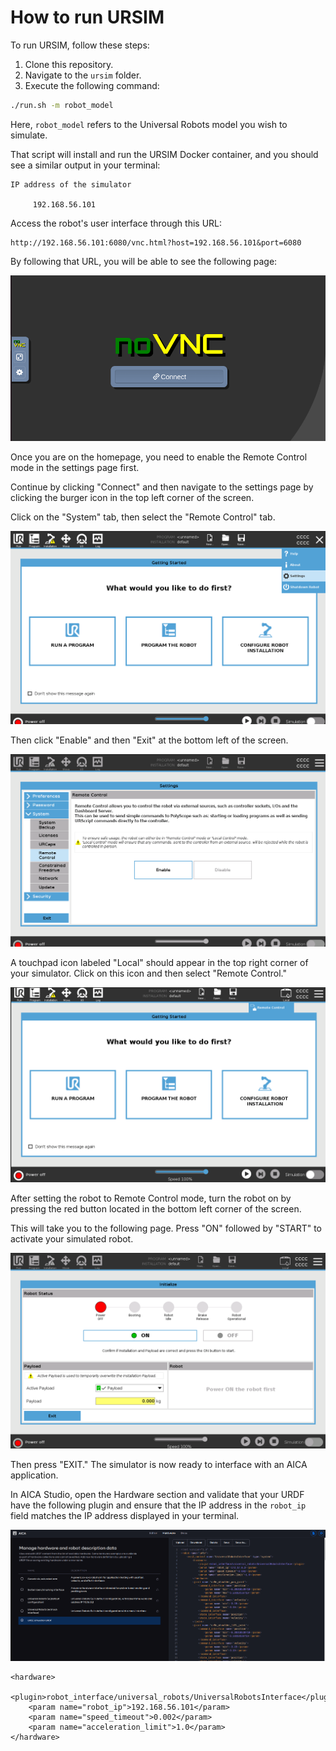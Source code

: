 
# How to run URSIM

To run URSIM, follow these steps:

1. Clone this repository.
2. Navigate to the `ursim` folder.
3. Execute the following command:

```sh
./run.sh -m robot_model
```

Here, `robot_model` refers to the Universal Robots model you wish to simulate.

That script will install and run the URSIM Docker container, and you should see a similar output in your terminal:

```
IP address of the simulator

     192.168.56.101
```

Access the robot's user interface through this URL:

```
http://192.168.56.101:6080/vnc.html?host=192.168.56.101&port=6080
```

By following that URL, you will be able to see the following page:

![Home page](./images/homepage.png)

Once you are on the homepage, you need to enable the Remote Control mode in the settings page first. 

Continue by clicking "Connect" and then navigate to the settings page by clicking the burger icon in the top left corner
of the screen.

Click on the "System" tab, then select the "Remote Control" tab.

![Selection Open](./images/selection.png)

Then click "Enable" and then "Exit" at the bottom left of the screen.

![Settings](./images/settings.png)

A touchpad icon labeled "Local" should appear in the top right corner of your simulator. Click on this icon and then
select "Remote Control."

![Remote control](./images/remote_control.png)

After setting the robot to Remote Control mode, turn the robot on by pressing the red button located in the bottom left
corner of the screen.

This will take you to the following page. Press "ON" followed by "START" to activate your simulated robot.

![Robot on](./images/robot_on.png)

Then press "EXIT." The simulator is now ready to interface with an AICA application.

In AICA Studio, open the Hardware section and validate that your URDF have the following plugin and ensure that 
the IP address in the `robot_ip` field matches the IP address displayed in your terminal.

![Hardware descriptions](./images/hardware_description.png)

```
<hardware>
    <plugin>robot_interface/universal_robots/UniversalRobotsInterface</plugin>
    <param name="robot_ip">192.168.56.101</param>
    <param name="speed_timeout">0.002</param>
    <param name="acceleration_limit">1.0</param>
</hardware>
```